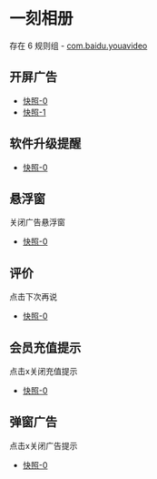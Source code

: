 # 一刻相册

存在 6 规则组 - [com.baidu.youavideo](/src/apps/com.baidu.youavideo.ts)

## 开屏广告

- [快照-0](https://gkd-kit.gitee.io/import/12597925)
- [快照-1](https://gkd-kit.gitee.io/import/12598507)

## 软件升级提醒

- [快照-0](https://gkd-kit.gitee.io/import/12597916)

## 悬浮窗

关闭广告悬浮窗

- [快照-0](https://gkd-kit.gitee.io/import/12970088)

## 评价

点击下次再说

- [快照-0](https://gkd-kit.gitee.io/import/12970094)

## 会员充值提示

点击x关闭充值提示

- [快照-0](https://gkd-kit.gitee.io/import/12970094)

## 弹窗广告

点击x关闭广告提示

- [快照-0](https://gkd-kit.gitee.io/import/13048700)
